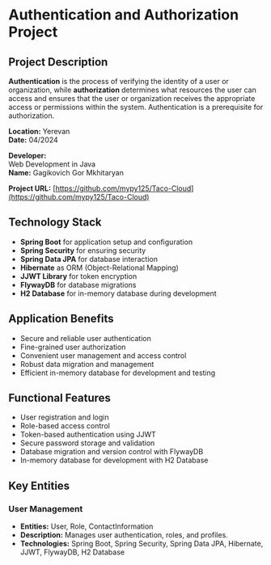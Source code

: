 # Authentication and Authorization Project

## Project Description

**Authentication** is the process of verifying the identity of a user or organization, while **authorization** determines what resources the user can access and ensures that the user or organization receives the appropriate access or permissions within the system. Authentication is a prerequisite for authorization.

**Location:** Yerevan  
**Date:** 04/2024  

**Developer:**  
Web Development in Java  
**Name:** Gagikovich Gor Mkhitaryan

**Project URL:** [https://github.com/mypy125/Taco-Cloud](https://github.com/mypy125/Taco-Cloud)

## Technology Stack

- **Spring Boot** for application setup and configuration
- **Spring Security** for ensuring security
- **Spring Data JPA** for database interaction
- **Hibernate** as ORM (Object-Relational Mapping)
- **JJWT Library** for token encryption
- **FlywayDB** for database migrations
- **H2 Database** for in-memory database during development

## Application Benefits

- Secure and reliable user authentication
- Fine-grained user authorization
- Convenient user management and access control
- Robust data migration and management
- Efficient in-memory database for development and testing

## Functional Features

- User registration and login
- Role-based access control
- Token-based authentication using JJWT
- Secure password storage and validation
- Database migration and version control with FlywayDB
- In-memory database for development with H2 Database

## Key Entities

### User Management

- **Entities:** User, Role, ContactInformation
- **Description:** Manages user authentication, roles, and profiles.
- **Technologies:** Spring Boot, Spring Security, Spring Data JPA, Hibernate, JJWT, FlywayDB, H2 Database
 
